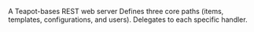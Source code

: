 A Teapot-bases REST web server
Defines three core paths (items, templates, configurations, and users). 
Delegates to each specific handler. 